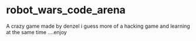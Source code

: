 # robot_wars_code_arena
A  crazy game made by denzel i guess more of a hacking game and learning at the same time ....enjoy

